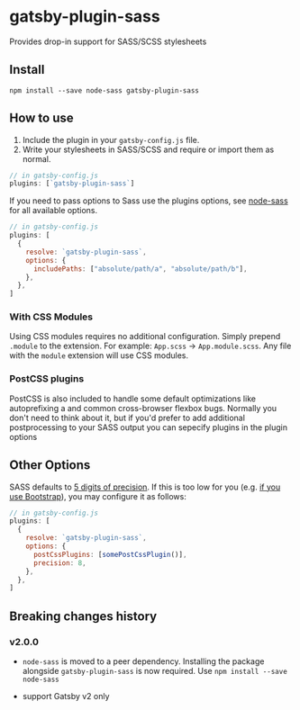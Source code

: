 # gatsby-plugin-sass

Provides drop-in support for SASS/SCSS stylesheets

## Install

`npm install --save node-sass gatsby-plugin-sass`

## How to use

1.  Include the plugin in your `gatsby-config.js` file.
2.  Write your stylesheets in SASS/SCSS and require or import them as normal.

```javascript
// in gatsby-config.js
plugins: [`gatsby-plugin-sass`]
```

If you need to pass options to Sass use the plugins options, see [node-sass](https://github.com/sass/node-sass)
for all available options.

```javascript
// in gatsby-config.js
plugins: [
  {
    resolve: `gatsby-plugin-sass`,
    options: {
      includePaths: ["absolute/path/a", "absolute/path/b"],
    },
  },
]
```

### With CSS Modules

Using CSS modules requires no additional configuration. Simply prepend `.module` to the extension. For example: `App.scss` -> `App.module.scss`.
Any file with the `module` extension will use CSS modules.

### PostCSS plugins

PostCSS is also included to handle some default optimizations like autoprefixing a
and common cross-browser flexbox bugs. Normally you don't need to think about it, but if
you'd prefer to add additional postprocessing to your SASS output you can sepecify plugins
in the plugin options

## Other Options

SASS defaults to [5 digits of precision](https://github.com/sass/sass/issues/1122). If this is too low for you (e.g. [if you use Bootstrap](https://github.com/twbs/bootstrap-sass/blob/master/README.md#sass-number-precision)), you may configure it as follows:

```javascript
// in gatsby-config.js
plugins: [
  {
    resolve: `gatsby-plugin-sass`,
    options: {
      postCssPlugins: [somePostCssPlugin()],
      precision: 8,
    },
  },
]
```

## Breaking changes history

<!-- Please keep the breaking changes list ordered with the newest change at the top -->

### v2.0.0

- `node-sass` is moved to a peer dependency. Installing the package
  alongside `gatsby-plugin-sass` is now required. Use `npm install --save node-sass`

- support Gatsby v2 only
